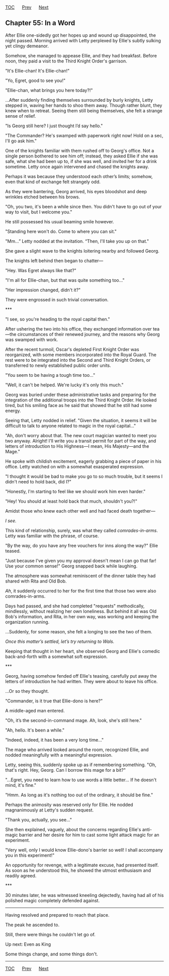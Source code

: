 [TOC](../readme.md)&nbsp;&nbsp;&nbsp;&nbsp;&nbsp;&nbsp;[Prev](index_split_030.md)&nbsp;&nbsp;&nbsp;&nbsp;&nbsp;&nbsp;[Next](index_split_032.md)



## Chapter 55: In a Word

After Ellie one-sidedly got her hopes up and wound up disappointed, the
night passed. Morning arrived with Letty perplexed by Ellie's subtly
sulking yet clingy demeanor.

Somehow, she managed to appease Ellie, and they had breakfast. Before
noon, they paid a visit to the Third Knight Order's garrison.

"It's Ellie-chan! It's Ellie-chan!"

"Yo, Egret, good to see you!"

"Ellie-chan, what brings you here today?!"

...After suddenly finding themselves surrounded by burly knights, Letty
stepped in, waving her hands to shoo them away. Though rather blunt,
they knew when to retreat. Seeing them still being themselves, she felt
a strange sense of relief.

"Is Georg still here? I just thought I’d say hello."

"The Commander? He's swamped with paperwork right now! Hold on a sec,
I'll go ask him."

One of the knights familiar with them rushed off to Georg's office. Not
a single person bothered to see him off; instead, they asked Ellie if
she was safe, what she had been up to, if she was well, and invited her
for a drink sometime. Letty once again intervened and chased the knights
away.

Perhaps it was because they understood each other’s limits; somehow,
even that kind of exchange felt strangely odd.

As they were bantering, Georg arrived, his eyes bloodshot and deep
wrinkles etched between his brows.

"Oh, you two, it's been a while since then. You didn't have to go out of
your way to visit, but I welcome you."

He still possessed his usual beaming smile however.

"Standing here won't do. Come to where you can sit."

"Mm…” Letty nodded at the invitation. “Then, I'll take you up on that."

She gave a slight wave to the knights loitering nearby and followed
Georg.

The knights left behind then began to chatter—

"Hey. Was Egret always like that?"

"I'm all for Ellie-chan, but that was quite something too..."

"Her impression changed, didn't it?"

They were engrossed in such trivial conversation.

\*\*\*

"I see, so you're heading to the royal capital then."

After ushering the two into his office, they exchanged information over
tea—the circumstances of their renewed journey, and the reasons why
Georg was swamped with work.

After the recent turmoil, Oscar's depleted First Knight Order was
reorganized, with some members incorporated into the Royal Guard. The
rest were to be integrated into the Second and Third Knight Orders, or
transferred to newly established public order units.

"You seem to be having a tough time too..."

"Well, it can't be helped. We're lucky it's only this much."

Georg was buried under these administrative tasks and preparing for the
integration of the additional troops into the Third Knight Order. He
looked tired, but his smiling face as he said that showed that he still
had some energy.

Seeing that, Letty nodded in relief. "Given the situation, it seems it
will be difficult to talk to anyone related to magic in the royal
capital..."

"Ah, don't worry about that. The new court magician wanted to meet you
two anyway. Alright! I'll write you a transit permit for part of the
way, and letters of introduction to His Highness—I mean, His Majesty—and
the Mage."

He spoke with childish excitement, eagerly grabbing a piece of paper in
his office. Letty watched on with a somewhat exasperated expression.

"I thought it would be bad to make you go to so much trouble, but it
seems I didn't need to hold back, did I?"

"Honestly, I'm starting to feel like we should work him even harder."

"Hey! You should at least hold back that much, shouldn't you?!"

Amidst those who knew each other well and had faced death together—

*I see.*

This kind of relationship, surely, was what they called
*comrades-in-arms*. Letty was familiar with the phrase, of course.

"By the way, do you have any free vouchers for inns along the way?"
Ellie teased.

"Just because I've given you my approval doesn't mean I can go that far!
Use your common sense!" Georg snapped back while laughing.

The atmosphere was somewhat reminiscent of the dinner table they had
shared with Rita and Old Bob.

*Ah*, it suddenly occurred to her for the first time that those two were
also comrades-in-arms.

Days had passed, and she had completed "requests" methodically,
mindlessly, without realizing her own loneliness. But behind it all was
Old Bob's information, and Rita, in her own way, was working and keeping
the organization running.

...Suddenly, for some reason, she felt a longing to see the two of them.

*Once this matter’s settled, let’s try returning to Wals.*

Keeping that thought in her heart, she observed Georg and Ellie's
comedic back-and-forth with a somewhat soft expression.

\*\*\*

Georg, having somehow fended off Ellie's teasing, carefully put away the
letters of introduction he had written. They were about to leave his
office.

...Or so they thought.

"Commander, is it true that Ellie-dono is here?"

A middle-aged man entered.

"Oh, it’s the second-in-command mage. Ah, look, she's still here."

"Ah, hello. It's been a while."

"Indeed, indeed, it has been a very long time..."

The mage who arrived looked around the room, recognized Ellie, and
nodded meaningfully with a meaningful expression.

Letty, seeing this, suddenly spoke up as if remembering something. "Oh,
that's right. Hey, Georg. Can I borrow this mage for a bit?"

"...Egret, you need to learn how to use words a little better... If he
doesn't mind, it's fine."

"Hmm. As long as it's nothing too out of the ordinary, it should be
fine."

Perhaps the animosity was reserved only for Ellie. He nodded
magnanimously at Letty's sudden request.

"Thank you, actually, you see..."

She then explained, vaguely, about the concerns regarding Ellie's
anti-magic barrier and her desire for him to cast some light attack
magic for an experiment.

"Very well, only I would know Ellie-dono's barrier so well! I shall
accompany you in this experiment!"

An opportunity for revenge, with a legitimate excuse, had presented
itself. As soon as he understood this, he showed the utmost enthusiasm
and readily agreed.

\*\*\*

30 minutes later, he was witnessed kneeling dejectedly, having had all
of his polished magic completely defended against.

------------------------------------------------------------------------

Having resolved and prepared to reach that place.

The peak he ascended to.

Still, there were things he couldn't let go of.

Up next: Even as King

Some things change, and some things don't.


---
[TOC](../readme.md)&nbsp;&nbsp;&nbsp;&nbsp;&nbsp;&nbsp;[Prev](index_split_030.md)&nbsp;&nbsp;&nbsp;&nbsp;&nbsp;&nbsp;[Next](index_split_032.md)

